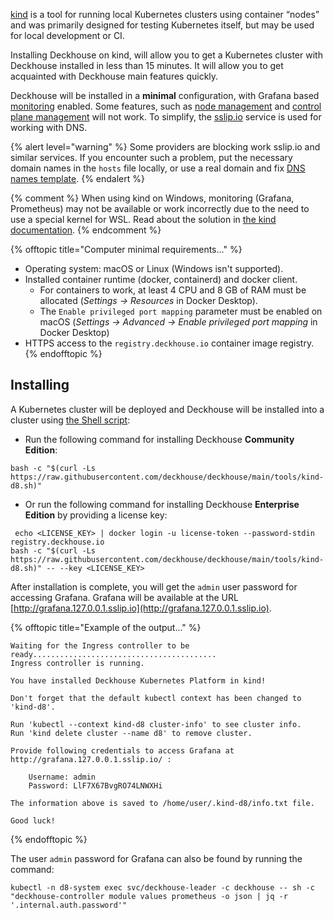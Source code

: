[kind](https://kind.sigs.k8s.io/) is a tool for running local Kubernetes clusters using container “nodes” and  was primarily designed for testing Kubernetes itself, but may be used for local development or CI.

Installing Deckhouse on kind, will allow you to get a Kubernetes cluster with Deckhouse installed in less than 15 minutes. It will allow you to get acquainted with Deckhouse main features quickly.

Deckhouse will be installed in a **minimal** configuration, with Grafana based [monitoring](/products/kubernetes-platform/documentation/v1/modules/prometheus/) enabled. Some features, such as [node management](/products/kubernetes-platform/documentation/v1/modules/node-manager/) and [control plane management](/products/kubernetes-platform/documentation/v1/modules/control-plane-manager/) will not work. To simplify, the [sslip.io](https://sslip.io ) service is used for working with DNS.

{% alert level="warning" %}
Some providers are blocking work sslip.io and similar services. If you encounter such a problem, put the necessary domain names in the `hosts` file locally, or use a real domain and fix [DNS names template](/products/kubernetes-platform/documentation/v1/deckhouse-configure-global.html#parameters-modules-publicdomaintemplate).
{% endalert %}

{% comment %}
When using kind on Windows, monitoring (Grafana, Prometheus) may not be available or work incorrectly due to the need to use a special kernel for WSL. Read about the solution in [the kind documentation](https://kind.sigs.k8s.io/docs/user/using-wsl2/#kubernetes-service-with-session-affinity).
{% endcomment %}

{% offtopic title="Computer minimal requirements..." %}
- Operating system: macOS or Linux (Windows isn't supported).
- Installed container runtime (docker, containerd) and docker client.
    - For containers to work, at least 4 CPU and 8 GB of RAM must be allocated (_Settings -> Resources_ in Docker Desktop).
    - The `Enable privileged port mapping` parameter must be enabled on macOS (_Settings -> Advanced -> Enable privileged port mapping_ in Docker Desktop)
- HTTPS access to the `registry.deckhouse.io` container image registry.
{% endofftopic %}

## Installing

A Kubernetes cluster will be deployed and Deckhouse will be installed into a cluster using [the Shell script](https://github.com/deckhouse/deckhouse/blob/main/tools/kind-d8.sh):
- Run the following command for installing Deckhouse **Community Edition**:
```shell
bash -c "$(curl -Ls https://raw.githubusercontent.com/deckhouse/deckhouse/main/tools/kind-d8.sh)"
```
- Or run the following command for installing Deckhouse **Enterprise Edition** by providing a license key:
```shell
 echo <LICENSE_KEY> | docker login -u license-token --password-stdin registry.deckhouse.io
bash -c "$(curl -Ls https://raw.githubusercontent.com/deckhouse/deckhouse/main/tools/kind-d8.sh)" -- --key <LICENSE_KEY>
```

After installation is complete, you will get the `admin` user password for accessing Grafana. Grafana will be available at the URL [http://grafana.127.0.0.1.sslip.io](http://grafana.127.0.0.1.sslip.io).

{% offtopic title="Example of the output..." %}
```text
Waiting for the Ingress controller to be ready.........................................
Ingress controller is running.

You have installed Deckhouse Kubernetes Platform in kind!

Don't forget that the default kubectl context has been changed to 'kind-d8'.

Run 'kubectl --context kind-d8 cluster-info' to see cluster info.
Run 'kind delete cluster --name d8' to remove cluster.

Provide following credentials to access Grafana at http://grafana.127.0.0.1.sslip.io/ :

    Username: admin
    Password: LlF7X67BvgRO74LNWXHi

The information above is saved to /home/user/.kind-d8/info.txt file.

Good luck!
```
{% endofftopic %}

The user `admin` password for Grafana can also be found by running the command:
```shell
kubectl -n d8-system exec svc/deckhouse-leader -c deckhouse -- sh -c "deckhouse-controller module values prometheus -o json | jq -r '.internal.auth.password'"
```
